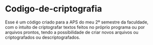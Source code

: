 # Codigo-de-criptografia
Esse é um código criado para a APS do meu 2º semestre da faculdade, com o intuito de criptografar textos feitos no próprio programa ou por arquivos prontos, tendo a possibilidade de criar novos arquivos ou criptografados ou descriptografados.
